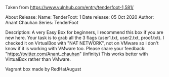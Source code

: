 Taken from https://www.vulnhub.com/entry/tenderfoot-1,581/ 

About Release:
    Name: TenderFoot: 1
    Date release: 05 Oct 2020
    Author: Anant Chauhan
    Series: TenderFoot

Description:
    A very Easy Box for beginners, I recommend this box if you are new here. Your task is to grab all the 3 flags (user1.txt, user2.txt, proof.txt).
    I checked it on VirtualBox with "NAT NETWORK", not on VMware so i don't know if it is working with VMware too.
    Please share your feedback: "https://twitter.com/Anant_chauhan" (infinity)
This works better with VIrtualBox rather than VMware. 

Vagrant box made by RedHatAugust
